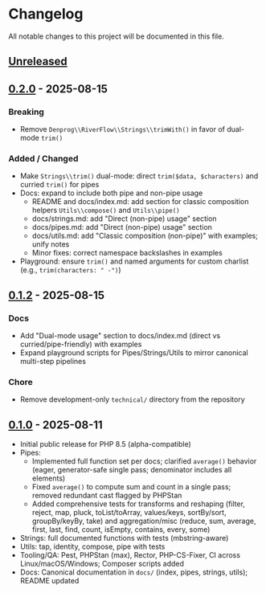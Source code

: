 # Changelog

All notable changes to this project will be documented in this file.

## [Unreleased]

## [0.2.0] - 2025-08-15

### Breaking
- Remove `Denprog\\RiverFlow\\Strings\\trimWith()` in favor of dual-mode `trim()`

### Added / Changed
- Make `Strings\\trim()` dual-mode: direct `trim($data, $characters)` and curried `trim()` for pipes
- Docs: expand to include both pipe and non-pipe usage
  - README and docs/index.md: add section for classic composition helpers `Utils\\compose()` and `Utils\\pipe()`
  - docs/strings.md: add "Direct (non-pipe) usage" section
  - docs/pipes.md: add "Direct (non-pipe) usage" section
  - docs/utils.md: add "Classic composition (non-pipe)" with examples; unify notes
  - Minor fixes: correct namespace backslashes in examples
- Playground: ensure `trim()` and named arguments for custom charlist (e.g., `trim(characters: " -")`)

## [0.1.2] - 2025-08-15

### Docs
- Add "Dual-mode usage" section to docs/index.md (direct vs curried/pipe-friendly) with examples
- Expand playground scripts for Pipes/Strings/Utils to mirror canonical multi-step pipelines

### Chore
- Remove development-only `technical/` directory from the repository

## [0.1.0] - 2025-08-11

- Initial public release for PHP 8.5 (alpha-compatible)
- Pipes:
  - Implemented full function set per docs; clarified `average()` behavior (eager, generator-safe single pass; denominator includes all elements)
  - Fixed `average()` to compute sum and count in a single pass; removed redundant cast flagged by PHPStan
  - Added comprehensive tests for transforms and reshaping (filter, reject, map, pluck, toList/toArray, values/keys, sortBy/sort, groupBy/keyBy, take) and aggregation/misc (reduce, sum, average, first, last, find, count, isEmpty, contains, every, some)
- Strings: full documented functions with tests (mbstring-aware)
- Utils: tap, identity, compose, pipe with tests
- Tooling/QA: Pest, PHPStan (max), Rector, PHP-CS-Fixer, CI across Linux/macOS/Windows; Composer scripts added
- Docs: Canonical documentation in `docs/` (index, pipes, strings, utils); README updated

[Unreleased]: https://github.com/denprog5/river-flow/compare/v0.2.0...HEAD
[0.2.0]: https://github.com/denprog5/river-flow/releases/tag/v0.2.0
[0.1.2]: https://github.com/denprog5/river-flow/releases/tag/v0.1.2
[0.1.1]: https://github.com/denprog5/river-flow/releases/tag/v0.1.1
[0.1.0]: https://github.com/denprog5/river-flow/releases/tag/v0.1.0
